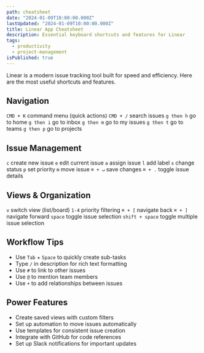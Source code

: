 ```yaml
---
path: cheatsheet
date: "2024-01-09T10:00:00.000Z"
lastUpdated: "2024-01-09T10:00:00.000Z"
title: Linear App Cheatsheet
description: Essential keyboard shortcuts and features for Linear
tags:
  - productivity
  - project-management
isPublished: true
---
```


Linear is a modern issue tracking tool built for speed and efficiency. Here are the most useful shortcuts and features.

## Navigation

`CMD + K` command menu (quick actions)
`CMD + /` search issues
`g then h` go to home
`g then i` go to inbox
`g then m` go to my issues
`g then t` go to teams
`g then p` go to projects

## Issue Management

`c` create new issue
`e` edit current issue
`a` assign issue
`l` add label
`s` change status
`p` set priority
`m` move issue
`⌘ + ↵` save changes
`⌘ + .` toggle issue details

## Views & Organization

`v` switch view (list/board)
`1-4` priority filtering
`⌘ + [` navigate back
`⌘ + ]` navigate forward
`space` toggle issue selection
`shift + space` toggle multiple issue selection

## Workflow Tips

- Use `Tab` + `Space` to quickly create sub-tasks
- Type `/` in description for rich text formatting
- Use `#` to link to other issues
- Use `@` to mention team members
- Use `+` to add relationships between issues

## Power Features

- Create saved views with custom filters
- Set up automation to move issues automatically
- Use templates for consistent issue creation
- Integrate with GitHub for code references
- Set up Slack notifications for important updates
